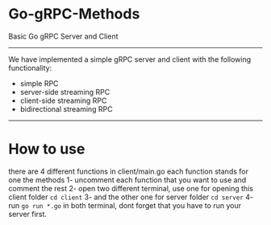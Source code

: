 # Go-gRPC-Methods
Basic Go gRPC Server and Client
___
We have implemented a simple gRPC server and client with the following functionality:

- simple RPC
- server-side streaming RPC
- client-side streaming RPC
- bidirectional streaming RPC
___
# How to use
there are 4 different functions in client/main.go
each function stands for one the methods
1- uncomment each function that you want to use and comment the rest
2- open two different terminal, use one for opening this client folder `cd client`
3- and the other one for server folder `cd server`
4- run `go run *.go` in both terminal, dont forget that you have to run your server first.
